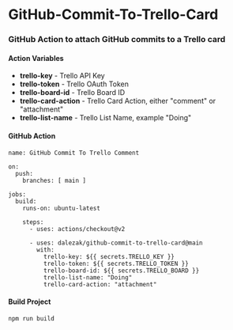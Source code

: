 # GitHub-Commit-To-Trello-Card
### GitHub Action to attach GitHub commits to a Trello card

#### Action Variables
- **trello-key** - Trello API Key
- **trello-token** - Trello OAuth Token
- **trello-board-id** - Trello Board ID
- **trello-card-action** - Trello Card Action, either "comment" or "attachment"
- **trello-list-name** - Trello List Name, example "Doing"

#### GitHub Action
```
name: GitHub Commit To Trello Comment

on:
  push:
    branches: [ main ]

jobs:
  build:
    runs-on: ubuntu-latest

    steps:
      - uses: actions/checkout@v2

      - uses: dalezak/github-commit-to-trello-card@main
        with:
          trello-key: ${{ secrets.TRELLO_KEY }}
          trello-token: ${{ secrets.TRELLO_TOKEN }}
          trello-board-id: ${{ secrets.TRELLO_BOARD }}
          trello-list-name: "Doing"
          trello-card-action: "attachment"
```          

#### Build Project
```
npm run build
```